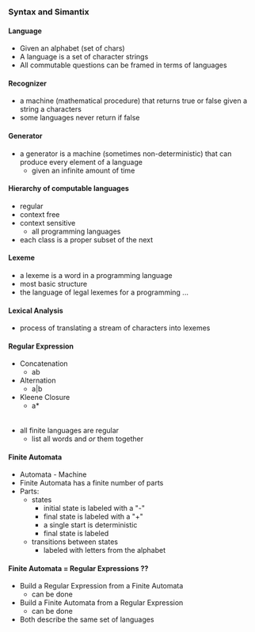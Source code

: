 ### Syntax and Simantix

#### Language
* Given an alphabet (set of chars)
* A language is a set of character strings
* All commutable questions can be framed in terms of languages

#### Recognizer
* a machine (mathematical procedure) that returns true or false given a string a characters
* some languages never return if false

#### Generator
* a generator is a machine (sometimes non-deterministic) that can produce every element of a language
  * given an infinite amount of time

#### Hierarchy of computable languages
* regular
* context free
* context sensitive
  * all programming languages
* each class is a proper subset of the next

#### Lexeme
* a lexeme is a word in a programming language
* most basic structure
* the language of legal lexemes for a programming ...

#### Lexical Analysis
* process of translating a stream of characters into lexemes

#### Regular Expression
* Concatenation
  * ab
* Alternation
  * a|b
* Kleene Closure
  * a\*
######
* all finite languages are regular
  * list all words and *or* them together

#### Finite Automata
* Automata - Machine
* Finite Automata has a finite number of parts
* Parts:
  * states
    * initial state is labeled with a "-"
    * final state is labeled with a "+"
    * a single start is deterministic
    * final state is labeled
  * transitions between states
    * labeled with letters from the alphabet

#### Finite Automata = Regular Expressions ??
* Build a Regular Expression from a Finite Automata
  * can be done
* Build a Finite Automata from a Regular Expression
  * can be done
* Both describe the same set of languages
